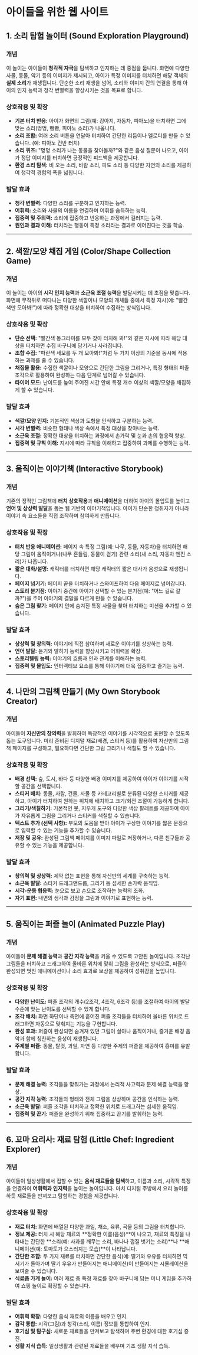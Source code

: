 # 아이들을 위한 웹 사이트

## **1. 소리 탐험 놀이터 (Sound Exploration Playground)**

### **개념**

이 놀이는 아이들이 **청각적 자극**을 탐색하고 인지하는 데 중점을 둡니다. 화면에 다양한 사물, 동물, 악기 등의 이미지가 제시되고, 아이가 특정 이미지를 터치하면 해당 객체의 **실제 소리**가 재생됩니다. 단순한 소리 재생을 넘어, 소리와 이미지 간의 연결을 통해 아이의 인지 능력과 청각 변별력을 향상시키는 것을 목표로 합니다.

### **상호작용 및 확장**

* **기본 터치 반응:** 아이가 화면의 그림(예: 강아지, 자동차, 피아노)을 터치하면 그에 맞는 소리(멍멍, 빵빵, 피아노 소리)가 나옵니다.
* **소리 조합:** 여러 소리 버튼을 연달아 터치하여 간단한 리듬이나 멜로디를 만들 수 있습니다. (예: 피아노 건반 터치)
* **소리 퀴즈:** "멍멍 소리가 나는 동물을 찾아볼까?"와 같은 음성 질문이 나오고, 아이가 정답 이미지를 터치하면 긍정적인 피드백을 제공합니다.
* **환경 소리 탐색:** 비 오는 소리, 바람 소리, 파도 소리 등 다양한 자연의 소리를 제공하여 청각적 경험의 폭을 넓힙니다.

### **발달 효과**

* **청각 변별력:** 다양한 소리를 구분하고 인지하는 능력.
* **어휘력:** 소리와 사물의 이름을 연결하며 어휘를 습득하는 능력.
* **집중력 및 주의력:** 소리에 집중하고 반응하는 과정에서 길러지는 능력.
* **원인과 결과 이해:** 터치라는 행동이 특정 소리라는 결과로 이어진다는 것을 학습.

---

## **2. 색깔/모양 채집 게임 (Color/Shape Collection Game)**

### **개념**

이 놀이는 아이의 **시각 인지 능력**과 **소근육 조절 능력**을 발달시키는 데 초점을 맞춥니다. 화면에 무작위로 떠다니는 다양한 색깔이나 모양의 개체들 중에서 특정 지시(예: "빨간색만 모아봐!")에 따라 정확한 대상을 터치하여 수집하는 방식입니다.

### **상호작용 및 확장**

* **단순 선택:** "빨간색 동그라미를 모두 찾아 터치해 봐!"와 같은 지시에 따라 해당 대상을 터치하면 수집 바구니에 담기거나 사라집니다.
* **조합 수집:** "파란색 세모를 두 개 모아봐!"처럼 두 가지 이상의 기준을 동시에 적용하는 과제를 줄 수 있습니다.
* **채집물 활용:** 수집한 색깔이나 모양으로 간단한 그림을 그리거나, 특정 형태의 퍼즐 조각으로 활용하여 완성하는 다음 단계로 넘어갈 수 있습니다.
* **타이머 모드:** 난이도를 높여 주어진 시간 안에 특정 개수 이상의 색깔/모양을 채집하게 할 수 있습니다.

### **발달 효과**

* **색깔/모양 인지:** 기본적인 색상과 도형을 인식하고 구분하는 능력.
* **시각 변별력:** 비슷한 형태나 색상 속에서 특정 대상을 찾아내는 능력.
* **소근육 조절:** 정확한 대상을 터치하는 과정에서 손가락 및 눈과 손의 협응력 향상.
* **집중력 및 규칙 이해:** 지시에 따라 규칙을 이해하고 집중하여 과제를 수행하는 능력.

---

## **3. 움직이는 이야기책 (Interactive Storybook)**

### **개념**

기존의 정적인 그림책에 **터치 상호작용**과 **애니메이션**을 더하여 아이의 몰입도를 높이고 **언어 및 상상력 발달**을 돕는 웹 기반의 이야기책입니다. 아이가 단순한 청취자가 아니라 이야기 속 요소들을 직접 조작하며 참여하게 만듭니다.

### **상호작용 및 확장**

* **터치 반응 애니메이션:** 페이지 속 특정 그림(예: 나무, 동물, 자동차)을 터치하면 해당 그림이 움직이거나(나무 흔들림, 동물이 걷기) 관련 소리(새 소리, 자동차 엔진 소리)가 나옵니다.
* **짧은 대화/설명:** 캐릭터를 터치하면 해당 캐릭터의 짧은 대사가 음성으로 재생됩니다.
* **페이지 넘기기:** 페이지 끝을 터치하거나 스와이프하여 다음 페이지로 넘어갑니다.
* **스토리 분기점:** 이야기 중간에 아이가 선택할 수 있는 분기점(예: "어느 길로 갈까?")을 주어 이야기의 결말을 다르게 만들 수 있습니다.
* **숨은 그림 찾기:** 페이지 안에 숨겨진 특정 사물을 찾아 터치하는 미션을 추가할 수 있습니다.

### **발달 효과**

* **상상력 및 창의력:** 이야기에 직접 참여하며 새로운 이야기를 상상하는 능력.
* **언어 발달:** 듣기와 말하기 능력을 향상시키고 어휘력을 확장.
* **스토리텔링 능력:** 이야기의 흐름과 인과 관계를 이해하는 능력.
* **집중력 및 몰입도:** 인터랙티브 요소를 통해 이야기에 더욱 집중하고 즐기는 능력.

---

## **4. 나만의 그림책 만들기 (My Own Storybook Creator)**

### **개념**

아이들이 **자신만의 창의력**을 발휘하여 독창적인 이야기를 시각적으로 표현할 수 있도록 돕는 도구입니다. 미리 준비된 디지털 재료(배경, 스티커 등)를 활용하여 자신만의 그림책 페이지를 구성하고, 필요하다면 간단한 그림 그리기나 색칠도 할 수 있습니다.

### **상호작용 및 확장**

* **배경 선택:** 숲, 도시, 바다 등 다양한 배경 이미지를 제공하여 아이가 이야기를 시작할 공간을 선택합니다.
* **스티커 배치:** 동물, 사람, 건물, 사물 등 카테고리별로 분류된 다양한 스티커를 제공하고, 아이가 터치하여 원하는 위치에 배치하고 크기/회전 조절이 가능하게 합니다.
* **그리기/색칠하기:** 기본적인 붓, 지우개 도구와 다양한 색상 팔레트를 제공하여 아이가 자유롭게 그림을 그리거나 스티커를 색칠할 수 있습니다.
* **텍스트 추가 (선택 사항):** 부모의 도움을 받아 아이가 구상한 이야기를 짧은 문장으로 입력할 수 있는 기능을 추가할 수 있습니다.
* **저장 및 공유:** 완성된 그림책 페이지를 이미지 파일로 저장하거나, 다른 친구들과 공유할 수 있는 기능을 제공합니다.

### **발달 효과**

* **창의력 및 상상력:** 제약 없는 표현을 통해 자신만의 세계를 구축하는 능력.
* **소근육 발달:** 스티커 드래그앤드롭, 그리기 등 섬세한 손가락 움직임.
* **시각-운동 협응력:** 눈으로 보고 손으로 조작하는 능력의 조화.
* **자기 표현:** 내면의 생각과 감정을 그림과 이야기로 표현하는 능력.

---

## **5. 움직이는 퍼즐 놀이 (Animated Puzzle Play)**

### **개념**

아이들이 **문제 해결 능력**과 **공간 지각 능력**을 키울 수 있도록 고안된 놀이입니다. 조각난 그림들을 터치하고 드래그하여 올바른 위치에 맞춰 그림을 완성하는 방식으로, 퍼즐이 완성되면 멋진 애니메이션이나 소리 효과로 보상을 제공하여 성취감을 높입니다.

### **상호작용 및 확장**

* **다양한 난이도:** 퍼즐 조각의 개수(2조각, 4조각, 6조각 등)를 조절하여 아이의 발달 수준에 맞는 난이도를 선택할 수 있게 합니다.
* **조각 배치:** 화면 하단이나 측면에 흩어진 퍼즐 조각들을 터치하여 올바른 위치로 드래그하면 자동으로 맞춰지는 기능을 구현합니다.
* **완성 효과:** 퍼즐이 완성되면 숨겨져 있던 그림이 살아나 움직이거나, 즐거운 배경 음악과 함께 칭찬하는 음성이 재생됩니다.
* **주제별 퍼즐:** 동물, 탈것, 과일, 자연 등 다양한 주제의 퍼즐을 제공하여 흥미를 유발합니다.

### **발달 효과**

* **문제 해결 능력:** 조각들을 맞춰가는 과정에서 논리적 사고력과 문제 해결 능력을 향상.
* **공간 지각 능력:** 조각들의 형태와 전체 그림을 상상하며 공간을 인식하는 능력.
* **소근육 발달:** 퍼즐 조각을 터치하고 정확한 위치로 드래그하는 섬세한 움직임.
* **집중력 및 끈기:** 퍼즐을 완성하기 위해 집중하고 끈기를 발휘하는 능력.

---

## **6. 꼬마 요리사: 재료 탐험 (Little Chef: Ingredient Explorer)**

### **개념**

아이들이 일상생활에서 접할 수 있는 **음식 재료들을 탐색**하고, 이름과 소리, 시각적 특징을 연결하여 **어휘력과 인지력**을 높이는 놀이입니다. 마치 디지털 주방에서 요리 놀이를 하듯 재료들을 만져보고 탐험하는 경험을 제공합니다.

### **상호작용 및 확장**

* **재료 터치:** 화면에 배열된 다양한 과일, 채소, 육류, 곡물 등의 그림을 터치합니다.
* **정보 제공:** 터치 시 해당 재료의 **정확한 이름(음성)**이 나오고, 재료의 특징을 나타내는 간단한 **소리(예: 사과를 깨무는 소리, 바나나 껍질 벗기는 소리)**나 **애니메이션(예: 토마토가 으스러지는 모습)**이 나타납니다.
* **간단한 조합:** 두 가지 재료를 터치하면 간단한 음식(예: 딸기와 우유를 터치하면 믹서기가 돌아가며 딸기 우유가 만들어지는 애니메이션)이 만들어지는 시뮬레이션을 보여줄 수 있습니다.
* **식료품 가게 놀이:** 여러 재료 중 특정 재료를 찾아 바구니에 담는 미니 게임을 추가하여 쇼핑 놀이로 확장할 수 있습니다.

### **발달 효과**

* **어휘력 확장:** 다양한 음식 재료의 이름을 배우고 인지.
* **감각 통합:** 시각(그림)과 청각(소리, 이름) 정보를 통합하여 인지.
* **호기심 및 탐구심:** 새로운 재료들을 만져보고 탐색하며 주변 환경에 대한 호기심 증진.
* **생활 지식 습득:** 일상생활과 관련된 재료들을 배우며 기초 생활 지식 습득.